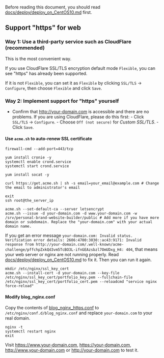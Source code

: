 Before reading this document, you should read [docs/deploy/deploy_on_CentOS10.md](/docs/deploy/deploy_on_CentOS10.md) first.

## Support "https" for web

### Way 1: Use a third-party service such as CloudFlare (recommended)

This is the most convenient way.

If you use CloudFlare SSL/TLS encryption default mode `Flexible`, you can see "https" has already been supported.

If it is not `Flexible`, you can set it as `Flexible` by clicking `SSL/TLS` -> `Configure`, then choose `Flexible` and click `Save`.

### Way 2: Implement support for "https" yourself

- Confirm that http://your-domain.com is accessible and there are no problems.
    If you are using CloudFlare, please do this first:
        - Click `SSL/TLS` -> `Configure`.
        - Choose `Off (not secure)` for *Custom SSL/TLS*.
        - Click `Save`.

#### Use `acme.sh` to auto-renew SSL certificate

```shell
firewall-cmd --add-port=443/tcp

yum install cronie -y
systemctl enable crond.service
systemctl start crond.service

yum install socat -y

curl https://get.acme.sh | sh -s email=your_email@example.com # Change the email to administrator's email

exit
ssh root@the_server_ip

acme.sh --set-default-ca --server letsencrypt
acme.sh --issue -d your-domain.com -d www.your-domain.com -w /srv/personal-brand-website-builder/public # Add more if you have more domain or subdomain. Replace the "your-domain.com" with your actual domain name.
```

If you get an error message `your-domain.com: Invalid status. Verification error details: 2606:4700:3030::ac43:9171: Invalid response from http://your-domain.com/.well-known/acme-challenge/pffchpZxkQd3vm5TcBO3L-ifnGEAzsbzl7OmUDxg_H4: 404`,
that means your web server or nginx are not running properly. Read [docs/deploy/deploy_on_CentOS10.md](/docs/deploy/deploy_on_CentOS10.md) to fix it. Then you can run it again.

```shell
mkdir /etc/nginx/ssl_key_cert
acme.sh --install-cert -d your-domain.com --key-file /etc/nginx/ssl_key_cert/portfolio_key.pem --fullchain-file /etc/nginx/ssl_key_cert/portfolio_cert.pem --reloadcmd "service nginx force-reload"
```

#### Modify blog_nginx.conf
Copy the contents of [blog_nginx_https.conf](/docs/deploy/blog_nginx_https.conf) to `/etc/nginx/conf.d/blog_nginx.conf` and replace `your-domain.com` to your real domain.

```shell
nginx -t
systemctl restart nginx
exit
```

Visit https://www.your-domain.com, https://your-domain.com, http://www.your-domain.com or http://your-domain.com to test it.
